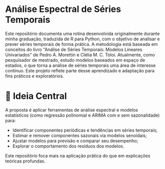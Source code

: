 # Análise Espectral de Séries Temporais
Este repositório documenta uma rotina desenvolvida originalmente durante minha graduação, traduzida de R para Python, com o objetivo de analisar e prever séries temporais de forma prática. A metodologia está baseada em conceitos do livro "Análise de Séries Temporais: Modelos Lineares Univariados" de Pedro A. Morettin e Clélia M. C. Toloi.
Atualmente, como pesquisador de mestrado, estudo modelos baseados em espaço de estados, o que torna a análise de séries temporais uma área de interesse contínuo. Este projeto reflete parte desse aprendizado e adaptação para fins práticos e exploratórios.

# 🧠 Ideia Central
A proposta é aplicar ferramentas de análise espectral e modelos estatísticos (como regressão polinomial e ARIMA com e sem sazonalidade) para:
- Identificar componentes periódicas e tendências em séries temporais;
- Estimar e remover componentes sazonais via modelos senoidais;
- Ajustar modelos para previsão e comparar seu desempenho;
- Explorar o comportamento dos resíduos dos modelos.

Este repositório foca mais na aplicação prática do que em explicações teóricas profundas.
